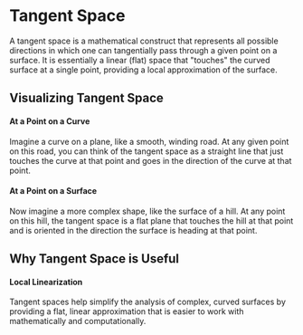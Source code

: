 # Tangent Space
A tangent space is a mathematical construct that represents all possible directions in which one can tangentially pass through a given point on a surface. 
	It is essentially a linear (flat) space that "touches" the curved surface at a single point, providing a local approximation of the surface.
## Visualizing Tangent Space
#### At a Point on a Curve
Imagine a curve on a plane, like a smooth, winding road.
	At any given point on this road, you can think of the tangent space as a straight line that just touches the curve at that point and goes in the direction of the curve at that point.
#### At a Point on a Surface
Now imagine a more complex shape, like the surface of a hill.
	At any point on this hill, the tangent space is a flat plane that touches the hill at that point and is oriented in the direction the surface is heading at that point.

## Why Tangent Space is Useful
#### Local Linearization
Tangent spaces help simplify the analysis of complex, curved surfaces by providing a flat, linear approximation that is easier to work with mathematically and computationally.